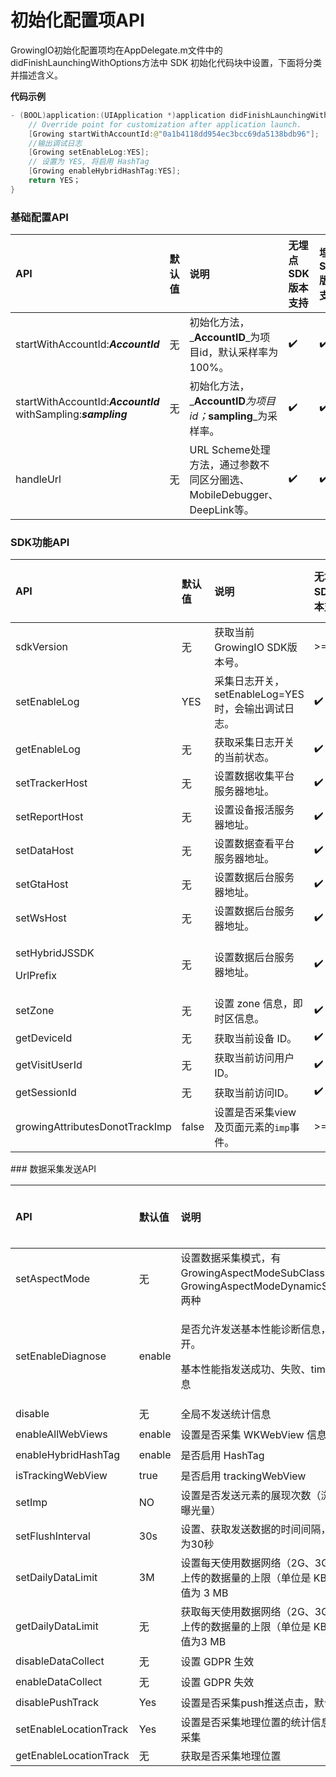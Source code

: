 # 初始化配置项API

GrowingIO初始化配置项均在AppDelegate.m文件中的didFinishLaunchingWithOptions方法中 SDK 初始化代码块中设置，下面将分类并描述含义。

**代码示例**

```swift
- (BOOL)application:(UIApplication *)application didFinishLaunchingWithOptions:(NSDictionary *)launchOptions {
    // Override point for customization after application launch.
    [Growing startWithAccountId:@"0a1b4118dd954ec3bcc69da5138bdb96"];
    //输出调试日志
    [Growing setEnableLog:YES];
    // 设置为 YES, 将启用 HashTag
    [Growing enableHybridHashTag:YES];
    return YES；
}
```

### 基础配置API

| API | 默认值 | 说明 | 无埋点SDK版本支持 | 埋点SDK版本支持 |
| :--- | :--- | :--- | :--- | :--- |
| startWithAccountId:_**AccountId**_  | 无 | 初始化方法，_**AccountID**_为项目id，默认采样率为100%。 | ✔️ | ✔️ |
| startWithAccountId:_**AccountId**_ withSampling:_**sampling**_ | 无 | 初始化方法，_**AccountID**_为项目id；_**sampling**_为采样率。 | ✔️ | ✔️ |
| handleUrl | 无 | URL Scheme处理方法，通过参数不同区分圈选、MobileDebugger、DeepLink等。 | ✔️ | ✔️ |

### SDK功能API

<table>
  <thead>
    <tr>
      <th style="text-align:left">API</th>
      <th style="text-align:left">&#x9ED8;&#x8BA4;&#x503C;</th>
      <th style="text-align:left">&#x8BF4;&#x660E;</th>
      <th style="text-align:left">&#x65E0;&#x57CB;&#x70B9;SDK&#x7248;&#x672C;&#x652F;&#x6301;</th>
      <th style="text-align:left">&#x57CB;&#x70B9;SDK&#x7248;&#x672C;&#x652F;&#x6301;</th>
    </tr>
  </thead>
  <tbody>
    <tr>
      <td style="text-align:left">sdkVersion</td>
      <td style="text-align:left">&#x65E0;</td>
      <td style="text-align:left">&#x83B7;&#x53D6;&#x5F53;&#x524D;GrowingIO SDK&#x7248;&#x672C;&#x53F7;&#x3002;</td>
      <td
      style="text-align:left">&gt;=2.0.0</td>
        <td style="text-align:left">-</td>
    </tr>
    <tr>
      <td style="text-align:left">setEnableLog</td>
      <td style="text-align:left">YES</td>
      <td style="text-align:left">&#x91C7;&#x96C6;&#x65E5;&#x5FD7;&#x5F00;&#x5173;&#xFF0C;setEnableLog=YES&#x65F6;&#xFF0C;&#x4F1A;&#x8F93;&#x51FA;&#x8C03;&#x8BD5;&#x65E5;&#x5FD7;&#x3002;</td>
      <td
      style="text-align:left">&#x2714;&#xFE0F;</td>
        <td style="text-align:left">&#x2714;&#xFE0F;</td>
    </tr>
    <tr>
      <td style="text-align:left">getEnableLog</td>
      <td style="text-align:left">&#x65E0;</td>
      <td style="text-align:left">&#x83B7;&#x53D6;&#x91C7;&#x96C6;&#x65E5;&#x5FD7;&#x5F00;&#x5173;&#x7684;&#x5F53;&#x524D;&#x72B6;&#x6001;&#x3002;</td>
      <td
      style="text-align:left">&#x2714;&#xFE0F;</td>
        <td style="text-align:left">&#x2714;&#xFE0F;</td>
    </tr>
    <tr>
      <td style="text-align:left">setTrackerHost</td>
      <td style="text-align:left">&#x65E0;</td>
      <td style="text-align:left">&#x8BBE;&#x7F6E;&#x6570;&#x636E;&#x6536;&#x96C6;&#x5E73;&#x53F0;&#x670D;&#x52A1;&#x5668;&#x5730;&#x5740;&#x3002;</td>
      <td
      style="text-align:left">&#x2714;&#xFE0F;</td>
        <td style="text-align:left">&#x2714;&#xFE0F;</td>
    </tr>
    <tr>
      <td style="text-align:left">setReportHost</td>
      <td style="text-align:left">&#x65E0;</td>
      <td style="text-align:left">&#x8BBE;&#x7F6E;&#x8BBE;&#x5907;&#x62A5;&#x6D3B;&#x670D;&#x52A1;&#x5668;&#x5730;&#x5740;&#x3002;</td>
      <td
      style="text-align:left">&#x2714;&#xFE0F;</td>
        <td style="text-align:left">&#x2714;&#xFE0F;</td>
    </tr>
    <tr>
      <td style="text-align:left">setDataHost</td>
      <td style="text-align:left">&#x65E0;</td>
      <td style="text-align:left">&#x8BBE;&#x7F6E;&#x6570;&#x636E;&#x67E5;&#x770B;&#x5E73;&#x53F0;&#x670D;&#x52A1;&#x5668;&#x5730;&#x5740;&#x3002;</td>
      <td
      style="text-align:left">&#x2714;&#xFE0F;</td>
        <td style="text-align:left">&#x2714;&#xFE0F;</td>
    </tr>
    <tr>
      <td style="text-align:left">setGtaHost</td>
      <td style="text-align:left">&#x65E0;</td>
      <td style="text-align:left">&#x8BBE;&#x7F6E;&#x6570;&#x636E;&#x540E;&#x53F0;&#x670D;&#x52A1;&#x5668;&#x5730;&#x5740;&#x3002;</td>
      <td
      style="text-align:left">&#x2714;&#xFE0F;</td>
        <td style="text-align:left">&#x2714;&#xFE0F;</td>
    </tr>
    <tr>
      <td style="text-align:left">setWsHost</td>
      <td style="text-align:left">&#x65E0;</td>
      <td style="text-align:left">&#x8BBE;&#x7F6E;&#x6570;&#x636E;&#x540E;&#x53F0;&#x670D;&#x52A1;&#x5668;&#x5730;&#x5740;&#x3002;</td>
      <td
      style="text-align:left">&#x2714;&#xFE0F;</td>
        <td style="text-align:left">&#x2714;&#xFE0F;</td>
    </tr>
    <tr>
      <td style="text-align:left">
        <p>setHybridJSSDK</p>
        <p>UrlPrefix</p>
      </td>
      <td style="text-align:left">&#x65E0;</td>
      <td style="text-align:left">&#x8BBE;&#x7F6E;&#x6570;&#x636E;&#x540E;&#x53F0;&#x670D;&#x52A1;&#x5668;&#x5730;&#x5740;&#x3002;</td>
      <td
      style="text-align:left">&#x2714;&#xFE0F;</td>
        <td style="text-align:left">-</td>
    </tr>
    <tr>
      <td style="text-align:left">setZone</td>
      <td style="text-align:left">&#x65E0;</td>
      <td style="text-align:left">&#x8BBE;&#x7F6E; zone &#x4FE1;&#x606F;&#xFF0C;&#x5373;&#x65F6;&#x533A;&#x4FE1;&#x606F;&#x3002;</td>
      <td
      style="text-align:left">&#x2714;&#xFE0F;</td>
        <td style="text-align:left">&#x2714;&#xFE0F;</td>
    </tr>
    <tr>
      <td style="text-align:left">getDeviceId</td>
      <td style="text-align:left">&#x65E0;</td>
      <td style="text-align:left">&#x83B7;&#x53D6;&#x5F53;&#x524D;&#x8BBE;&#x5907; ID&#x3002;</td>
      <td style="text-align:left">&#x2714;&#xFE0F;</td>
      <td style="text-align:left">&#x2714;&#xFE0F;</td>
    </tr>
    <tr>
      <td style="text-align:left">getVisitUserId</td>
      <td style="text-align:left">&#x65E0;</td>
      <td style="text-align:left">&#x83B7;&#x53D6;&#x5F53;&#x524D;&#x8BBF;&#x95EE;&#x7528;&#x6237;ID&#x3002;</td>
      <td
      style="text-align:left">&#x2714;&#xFE0F;</td>
        <td style="text-align:left">&#x2714;&#xFE0F;</td>
    </tr>
    <tr>
      <td style="text-align:left">getSessionId</td>
      <td style="text-align:left">&#x65E0;</td>
      <td style="text-align:left">&#x83B7;&#x53D6;&#x5F53;&#x524D;&#x8BBF;&#x95EE;ID&#x3002;</td>
      <td style="text-align:left">&#x2714;&#xFE0F;</td>
      <td style="text-align:left">&#x2714;&#xFE0F;</td>
    </tr>
    <tr>
      <td style="text-align:left">growingAttributesDonotTrackImp</td>
      <td style="text-align:left">false</td>
      <td style="text-align:left">&#x8BBE;&#x7F6E;&#x662F;&#x5426;&#x91C7;&#x96C6;view&#x53CA;&#x9875;&#x9762;&#x5143;&#x7D20;&#x7684;<code>imp</code>&#x4E8B;&#x4EF6;&#x3002;</td>
      <td
      style="text-align:left">&gt;=2.6.7</td>
        <td style="text-align:left">-</td>
    </tr>
  </tbody>
</table>### 数据采集发送API

<table>
  <thead>
    <tr>
      <th style="text-align:left">API</th>
      <th style="text-align:left">&#x9ED8;&#x8BA4;&#x503C;</th>
      <th style="text-align:left">&#x8BF4;&#x660E;</th>
      <th style="text-align:left">&#x65E0;&#x57CB;&#x70B9;SDK&#x7248;&#x672C;&#x652F;&#x6301;</th>
      <th style="text-align:left">&#x57CB;&#x70B9;SDK&#x7248;&#x672C;&#x652F;&#x6301;</th>
    </tr>
  </thead>
  <tbody>
    <tr>
      <td style="text-align:left">setAspectMode</td>
      <td style="text-align:left">&#x65E0;</td>
      <td style="text-align:left">&#x8BBE;&#x7F6E;&#x6570;&#x636E;&#x91C7;&#x96C6;&#x6A21;&#x5F0F;&#xFF0C;&#x6709;
        GrowingAspectModeSubClass &#x548C; GrowingAspectModeDynamicSwizzling &#x4E24;&#x79CD;</td>
      <td
      style="text-align:left">&#x2714;&#xFE0F;</td>
        <td style="text-align:left">&#x2714;&#xFE0F;</td>
    </tr>
    <tr>
      <td style="text-align:left">setEnableDiagnose</td>
      <td style="text-align:left">enable</td>
      <td style="text-align:left">
        <p>&#x662F;&#x5426;&#x5141;&#x8BB8;&#x53D1;&#x9001;&#x57FA;&#x672C;&#x6027;&#x80FD;&#x8BCA;&#x65AD;&#x4FE1;&#x606F;&#xFF0C;&#x9ED8;&#x8BA4;&#x4E3A;&#x5F00;&#x3002;</p>
        <p>&#x57FA;&#x672C;&#x6027;&#x80FD;&#x6307;&#x53D1;&#x9001;&#x6210;&#x529F;&#x3001;&#x5931;&#x8D25;&#x3001;timeout&#x7B49;&#x4FE1;&#x606F;</p>
      </td>
      <td style="text-align:left">&#x2714;&#xFE0F;</td>
      <td style="text-align:left">&#x2714;&#xFE0F;</td>
    </tr>
    <tr>
      <td style="text-align:left">disable</td>
      <td style="text-align:left">&#x65E0;</td>
      <td style="text-align:left">&#x5168;&#x5C40;&#x4E0D;&#x53D1;&#x9001;&#x7EDF;&#x8BA1;&#x4FE1;&#x606F;</td>
      <td
      style="text-align:left">&#x2714;&#xFE0F;</td>
        <td style="text-align:left">&#x2714;&#xFE0F;</td>
    </tr>
    <tr>
      <td style="text-align:left">enableAllWebViews</td>
      <td style="text-align:left">enable</td>
      <td style="text-align:left">&#x8BBE;&#x7F6E;&#x662F;&#x5426;&#x91C7;&#x96C6; WKWebView &#x4FE1;&#x606F;</td>
      <td
      style="text-align:left">&#x2714;&#xFE0F;</td>
        <td style="text-align:left">-</td>
    </tr>
    <tr>
      <td style="text-align:left">enableHybridHashTag</td>
      <td style="text-align:left">enable</td>
      <td style="text-align:left">&#x662F;&#x5426;&#x542F;&#x7528; HashTag</td>
      <td style="text-align:left">&#x2714;&#xFE0F;</td>
      <td style="text-align:left">-</td>
    </tr>
    <tr>
      <td style="text-align:left">isTrackingWebView</td>
      <td style="text-align:left">true</td>
      <td style="text-align:left">&#x662F;&#x5426;&#x542F;&#x7528; trackingWebView</td>
      <td style="text-align:left">&#x2714;&#xFE0F;</td>
      <td style="text-align:left">-</td>
    </tr>
    <tr>
      <td style="text-align:left">setImp</td>
      <td style="text-align:left">NO</td>
      <td style="text-align:left">&#x8BBE;&#x7F6E;&#x662F;&#x5426;&#x53D1;&#x9001;&#x5143;&#x7D20;&#x7684;&#x5C55;&#x73B0;&#x6B21;&#x6570;&#xFF08;&#x6D4F;&#x89C8;&#x91CF;&#x3001;&#x66DD;&#x5149;&#x91CF;&#xFF09;</td>
      <td
      style="text-align:left">&#x2714;&#xFE0F;</td>
        <td style="text-align:left">-</td>
    </tr>
    <tr>
      <td style="text-align:left">setFlushInterval</td>
      <td style="text-align:left">30s</td>
      <td style="text-align:left">&#x8BBE;&#x7F6E;&#x3001;&#x83B7;&#x53D6;&#x53D1;&#x9001;&#x6570;&#x636E;&#x7684;&#x65F6;&#x95F4;&#x95F4;&#x9694;&#xFF0C;&#x9ED8;&#x8BA4;&#x503C;&#x4E3A;30&#x79D2;</td>
      <td
      style="text-align:left">&#x2714;&#xFE0F;</td>
        <td style="text-align:left">&#x2714;&#xFE0F;</td>
    </tr>
    <tr>
      <td style="text-align:left">setDailyDataLimit</td>
      <td style="text-align:left">3M</td>
      <td style="text-align:left">&#x8BBE;&#x7F6E;&#x6BCF;&#x5929;&#x4F7F;&#x7528;&#x6570;&#x636E;&#x7F51;&#x7EDC;&#xFF08;2G&#x3001;3G&#x3001;4G&#xFF09;&#x4E0A;&#x4F20;&#x7684;&#x6570;&#x636E;&#x91CF;&#x7684;&#x4E0A;&#x9650;&#xFF08;&#x5355;&#x4F4D;&#x662F;
        KB&#xFF09;&#xFF0C;&#x9ED8;&#x8BA4;&#x503C;&#x4E3A; 3 MB</td>
      <td style="text-align:left">&#x2714;&#xFE0F;</td>
      <td style="text-align:left">&#x2714;&#xFE0F;</td>
    </tr>
    <tr>
      <td style="text-align:left">getDailyDataLimit</td>
      <td style="text-align:left">&#x65E0;</td>
      <td style="text-align:left">&#x83B7;&#x53D6;&#x6BCF;&#x5929;&#x4F7F;&#x7528;&#x6570;&#x636E;&#x7F51;&#x7EDC;&#xFF08;2G&#x3001;3G&#x3001;4G&#xFF09;&#x4E0A;&#x4F20;&#x7684;&#x6570;&#x636E;&#x91CF;&#x7684;&#x4E0A;&#x9650;&#xFF08;&#x5355;&#x4F4D;&#x662F;
        KB&#xFF09;&#xFF0C;&#x9ED8;&#x8BA4;&#x503C;&#x4E3A;3 MB</td>
      <td style="text-align:left">&#x2714;&#xFE0F;</td>
      <td style="text-align:left">&#x2714;&#xFE0F;</td>
    </tr>
    <tr>
      <td style="text-align:left">disableDataCollect</td>
      <td style="text-align:left">&#x65E0;</td>
      <td style="text-align:left">&#x8BBE;&#x7F6E; GDPR &#x751F;&#x6548;</td>
      <td style="text-align:left">&#x2714;&#xFE0F;</td>
      <td style="text-align:left">&#x2714;&#xFE0F;</td>
    </tr>
    <tr>
      <td style="text-align:left">enableDataCollect</td>
      <td style="text-align:left">&#x65E0;</td>
      <td style="text-align:left">&#x8BBE;&#x7F6E; GDPR &#x5931;&#x6548;</td>
      <td style="text-align:left">&#x2714;&#xFE0F;</td>
      <td style="text-align:left">&#x2714;&#xFE0F;</td>
    </tr>
    <tr>
      <td style="text-align:left">disablePushTrack</td>
      <td style="text-align:left">Yes</td>
      <td style="text-align:left">&#x8BBE;&#x7F6E;&#x662F;&#x5426;&#x91C7;&#x96C6;push&#x63A8;&#x9001;&#x70B9;&#x51FB;&#xFF0C;&#x9ED8;&#x8BA4;&#x4E0D;&#x91C7;&#x96C6;</td>
      <td
      style="text-align:left">&#x2714;&#xFE0F;</td>
        <td style="text-align:left">-</td>
    </tr>
    <tr>
      <td style="text-align:left">setEnableLocationTrack</td>
      <td style="text-align:left">Yes</td>
      <td style="text-align:left">&#x8BBE;&#x7F6E;&#x662F;&#x5426;&#x91C7;&#x96C6;&#x5730;&#x7406;&#x4F4D;&#x7F6E;&#x7684;&#x7EDF;&#x8BA1;&#x4FE1;&#x606F;&#xFF0C;&#x9ED8;&#x8BA4;&#x91C7;&#x96C6;</td>
      <td
      style="text-align:left">&gt;=2.8.6</td>
        <td style="text-align:left">-</td>
    </tr>
    <tr>
      <td style="text-align:left">getEnableLocationTrack</td>
      <td style="text-align:left">&#x65E0;</td>
      <td style="text-align:left">&#x83B7;&#x53D6;&#x662F;&#x5426;&#x91C7;&#x96C6;&#x5730;&#x7406;&#x4F4D;&#x7F6E;</td>
      <td
      style="text-align:left">&gt;=2.8.6</td>
        <td style="text-align:left">-</td>
    </tr>
  </tbody>
</table>